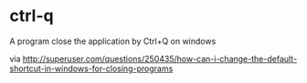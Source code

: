 # ctrl-q
A program close the application by Ctrl+Q on windows

via http://superuser.com/questions/250435/how-can-i-change-the-default-shortcut-in-windows-for-closing-programs
